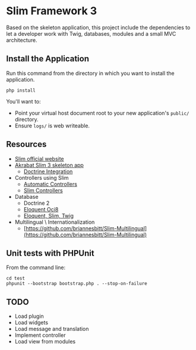 # Slim Framework 3

Based on the skeleton application, this project include the dependencies to let a developer work with Twig, 
databases, modules and a small MVC architecture.  

## Install the Application

Run this command from the directory in which you want to install the application.

    php install

You'll want to:

* Point your virtual host document root to your new application's `public/` directory.
* Ensure `logs/` is web writeable.

## Resources
- [Slim official website](http://www.slimframework.com/)
- [Akrabat Slim 3 skeleton app](https://github.com/akrabat/slim3-skeleton)
	- [Doctrine Integration](http://blog.sub85.com/slim-3-with-doctrine-2.html)
- Controllers using Slim
	- [Automatic Controllers](http://juliangut.com/blog/slim-controller)
	- [Slim Controllers](https://github.com/fortrabbit/slimcontroller)
- Database
	- Doctrine 2
	- [Eloquent Oci8](ttps://github.com/yajra/laravel-oci8)	
	- [Eloquent, Slim, Twig](http://fullstackstanley.com/read/using-eloquent-twig-and-slim-php)
- Multilingual \ Internationalization
    - [https://github.com/briannesbitt/Slim-Multilingual](https://github.com/briannesbitt/Slim-Multilingual)

## Unit tests with PHPUnit

From the command line:
    
    cd test
    phpunit --bootstrap bootstrap.php . --stop-on-failure

## TODO

- Load plugin
- Load widgets
- Load message and translation
- Implement controller
- Load view from modules
